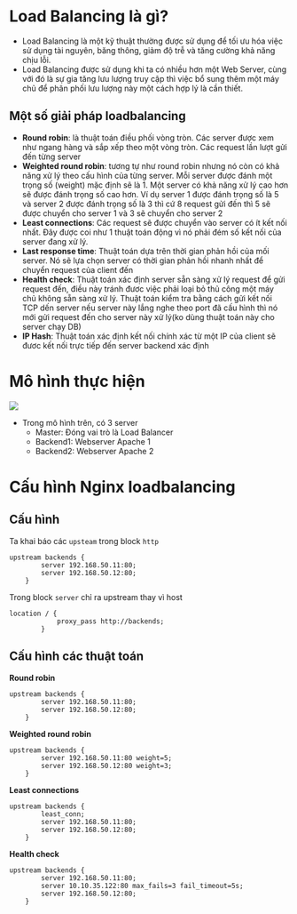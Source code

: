 # Load Balancing là gì?
- Load Balancing là một kỹ thuật thường được sử dụng để tối ưu hóa việc sử dụng tài nguyên, băng thông, giảm độ trễ và tăng cường khả năng chịu lỗi.
- Load Balancing được sử dụng khi ta có nhiều hơn một Web Server, cùng với đó là sự gia tăng lưu lượng truy cập thì việc bổ sung thêm một máy chủ để phân phối lưu lượng này một cách hợp lý là cần thiết.
## Một số giải pháp loadbalancing

 * **Round robin**: là thuật toán điều phối vòng tròn. Các server được xem như ngang hàng và sắp xếp theo một vòng tròn. Các request lần lượt gửi đến từng server
 * **Weighted round robin**: tương tự như round robin nhưng nó còn có khả năng xử lý theo cấu hình của từng server. Mỗi server được đánh một trọng số (weight) mặc định sẽ là 1. Một server có khả năng xử lý cao hơn sẽ được đánh trọng số cao hơn. Ví dụ server 1 được đánh trọng số là 5 và server 2 được đánh trọng số là 3 thì cứ 8 request gửi đến thì 5 sẽ được chuyển cho server 1 và 3 sẽ chuyển cho server 2
 * **Least connections**: Các request sẽ được chuyển vào server có ít kết nối nhất. Đây được coi như 1 thuật toán động vì nó phải đém số kết nối của server đang xử lý.
 * **Last response time**: Thuật toán dựa trên thời gian phản hồi của mối server. Nó sẽ lựa chọn server có thời gian phản hồi nhanh nhất để chuyển request của client đến
 * **Health check**: Thuật toán xác định server sẵn sàng xử lý request để gửi request đến, điều này tránh đươc việc phải loại bỏ thủ công một máy chủ không sẵn sàng xử lý. Thuật toán kiểm tra bằng cách gửi kết nối TCP dến server nếu server này lắng nghe theo port đã cấu hình thì nó mới gửi request đến cho server này xử lý(ko dùng thuật toán này cho server chạy DB)
 * **IP Hash**: Thuật toán xác định kết nối chính xác từ một IP của client sẽ đươc kết nối trực tiếp đến server backend xác định
# Mô hình thực hiện
![](https://imgur.com/ZOz3544.png)
- Trong mô hình trên, có 3 server
  - Master: Đóng vai trò là Load Balancer
  - Backend1: Webserver Apache 1
  - Backend2: Webserver Apache 2
# Cấu hình Nginx loadbalancing
## Cấu hình

Ta khai báo các `upsteam` trong block `http`

```
upstream backends {
        server 192.168.50.11:80;
        server 192.168.50.12:80;
    }
```

Trong block `server` chỉ ra upstream thay vì host

```
location / {
            proxy_pass http://backends;
        }
```

## Cấu hình các thuật toán

**Round robin**

```
upstream backends {
        server 192.168.50.11:80;
        server 192.168.50.12:80;
    }
```

**Weighted round robin**

```
upstream backends {
        server 192.168.50.11:80 weight=5;
        server 192.168.50.12:80 weight=3;
    }
```

**Least connections**

```
upstream backends {
        least_conn;
        server 192.168.50.11:80;
        server 192.168.50.12:80;
    }
```

**Health check**

```
upstream backends {
        server 192.168.50.11:80;
        server 10.10.35.122:80 max_fails=3 fail_timeout=5s;
        server 192.168.50.12:80;
    }
```